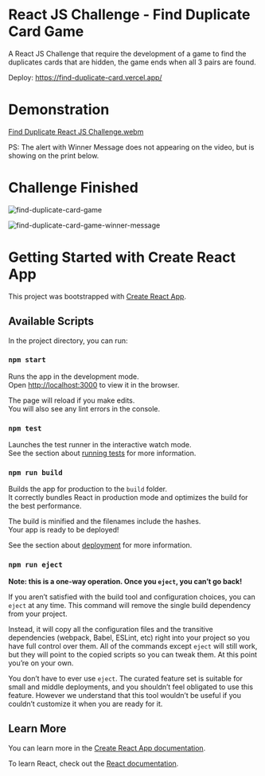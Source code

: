 # React JS Challenge - Find Duplicate Card Game

A React JS Challenge that require the development of a game to find the duplicates cards that are hidden, the game ends when all 3 pairs are found.

Deploy: https://find-duplicate-card.vercel.app/

# Demonstration

[Find Duplicate React JS Challenge.webm](https://user-images.githubusercontent.com/50757994/203832513-a4c48de1-0251-4c0c-83f6-4cec347736aa.webm)

PS: The alert with Winner Message does not appearing on the video, but is showing on the print below.

# Challenge Finished

![find-duplicate-card-game](https://user-images.githubusercontent.com/50757994/203831051-62eddfe4-f697-4aa6-87f8-28928b98f073.PNG)

![find-duplicate-card-game-winner-message](https://user-images.githubusercontent.com/50757994/203833047-133fd46c-53de-46e7-a6ca-fabb81295302.PNG)


# Getting Started with Create React App

This project was bootstrapped with [Create React App](https://github.com/facebook/create-react-app).

## Available Scripts

In the project directory, you can run:

### `npm start`

Runs the app in the development mode.\
Open [http://localhost:3000](http://localhost:3000) to view it in the browser.

The page will reload if you make edits.\
You will also see any lint errors in the console.

### `npm test`

Launches the test runner in the interactive watch mode.\
See the section about [running tests](https://facebook.github.io/create-react-app/docs/running-tests) for more information.

### `npm run build`

Builds the app for production to the `build` folder.\
It correctly bundles React in production mode and optimizes the build for the best performance.

The build is minified and the filenames include the hashes.\
Your app is ready to be deployed!

See the section about [deployment](https://facebook.github.io/create-react-app/docs/deployment) for more information.

### `npm run eject`

**Note: this is a one-way operation. Once you `eject`, you can’t go back!**

If you aren’t satisfied with the build tool and configuration choices, you can `eject` at any time. This command will remove the single build dependency from your project.

Instead, it will copy all the configuration files and the transitive dependencies (webpack, Babel, ESLint, etc) right into your project so you have full control over them. All of the commands except `eject` will still work, but they will point to the copied scripts so you can tweak them. At this point you’re on your own.

You don’t have to ever use `eject`. The curated feature set is suitable for small and middle deployments, and you shouldn’t feel obligated to use this feature. However we understand that this tool wouldn’t be useful if you couldn’t customize it when you are ready for it.

## Learn More

You can learn more in the [Create React App documentation](https://facebook.github.io/create-react-app/docs/getting-started).

To learn React, check out the [React documentation](https://reactjs.org/).
